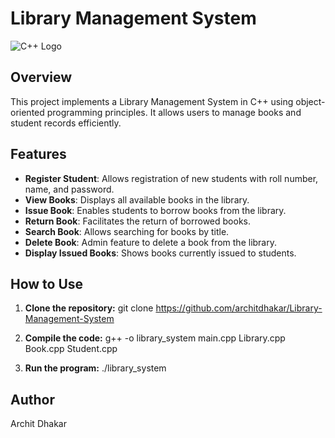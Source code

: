# Library Management System
![C++ Logo](https://upload.wikimedia.org/wikipedia/commons/thumb/1/18/ISO_C%2B%2B_Logo.svg/40px-ISO_C%2B%2B_Logo.svg.png)




## Overview

This project implements a Library Management System in C++ using object-oriented programming principles. It allows users to manage books and student records efficiently.

## Features

- **Register Student**: Allows registration of new students with roll number, name, and password.
- **View Books**: Displays all available books in the library.
- **Issue Book**: Enables students to borrow books from the library.
- **Return Book**: Facilitates the return of borrowed books.
- **Search Book**: Allows searching for books by title.
- **Delete Book**: Admin feature to delete a book from the library.
- **Display Issued Books**: Shows books currently issued to students.


## How to Use

1. **Clone the repository:**
git clone https://github.com/architdhakar/Library-Management-System

2. **Compile the code:**
g++ -o library_system main.cpp Library.cpp Book.cpp Student.cpp
3. **Run the program:**
./library_system

## Author

Archit Dhakar  

